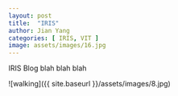 ```yaml
---
layout: post
title:  "IRIS"
author: Jian Yang
categories: [ IRIS, VIT ]
image: assets/images/16.jpg
---
```


IRIS Blog blah blah blah


![walking]({{ site.baseurl }}/assets/images/8.jpg)




